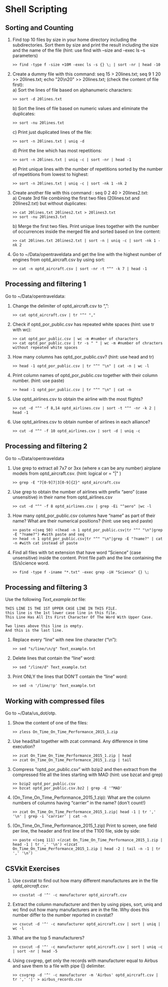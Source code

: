 # Shell Scripting

## Sorting and Counting

1.  Find top 10 files by size in your home directory including the subdirectories. Sort them by size and print the result including the size and the name of the file (hint: use find with –size and -exec ls –s parameters)
    ```
    >> find -type f -size +10M -exec ls -s {} \; | sort -nr | head -10
    ```
2.  Create a dummy file with this command: seq 15 > 20lines.txt; seq 9 1 20 >> 20lines.txt; echo "20\n20" >> 20lines.txt; (check the content of file first):<br />
    a)  Sort the lines of file based on alphanumeric characters:
    ```
    >> sort -d 20lines.txt
    ```
    b)  Sort the lines of file based on numeric values and eliminate the duplicates:
    ```
    >> sort -nu 20lines.txt
    ```
    c)  Print just duplicated lines of the file:
    ```
    >> sort -n 20lines.txt | uniq -d
    ```
    d)  Print the line which has most repetitions:
    ```
    >> sort -n 20lines.txt | uniq -c | sort -nr | head -1
    ```
    e)  Print unique lines with the number of repetitions sorted by the number of repetitions from lowest to highest:
    ```
    >> sort -n 20lines.txt | uniq -c | sort -nk 1 -nk 2
    ```
3.  Create another file with this command : seq 0 2 40 > 20lines2.txt:<br />
    a)  Create 3rd file combining the first two files (20lines.txt and 20lines2.txt) but without duplicates:
    ```
    >> cat 20lines.txt 20lines2.txt > 20lines3.txt
    >> sort -nu 20lines3.txt
    ```
    b) Merge the first two files. Print unique lines together with the number of occurrences inside the merged file and sorted based on line content:
    ```
    >> cat 20lines.txt 20lines2.txt | sort -n | uniq -c | sort -nk 1 -nk 2
    ```
4.  Go to ~/Data/opentraveldata and get the line with the highest number of engines from optd_aircraft.csv by using sort:
    ```
    >> cat -n optd_aircraft.csv | sort -nr -t "^" -k 7 | head -1
    ```

## Processing and filtering 1

Go to ~/Data/opentraveldata:<br />
1.  Change the delimiter of optd_aircraft.csv to “,”:
    ```
    >> cat optd_aircraft.csv | tr "^" ","
    ```
2. Check if optd_por_public.csv has repeated white spaces (hint: use tr with wc):
    ```
    >> cat optd_por_public.csv | wc -m #number of characters
    >> cat optd_por_public.csv | tr -s " " | wc -m #number of chracters without repeated white spaces
    ```
3. How many columns has optd_por_public.csv? (hint: use head and tr)
    ```
    >> head -1 optd_por_public.csv | tr "^" "\n" | cat -n | wc -l
    ```
4. Print column names of optd_por_public.csv together with their column number. (hint: use paste)
    ```
    >> head -1 optd_por_public.csv | tr "^" "\n" | cat -n
    ```
5. Use optd_airlines.csv to obtain the airline with the most flights?
    ```
    >> cut -d "^" -f 8,14 optd_airlines.csv | sort -t "^" -nr -k 2 | head -1
    ```
6. Use optd_airlines.csv to obtain number of airlines in each alliance?
    ```
    >> cut -d "^" -f 10 optd_airlines.csv | sort -d | uniq -c
    ```

## Processing and filtering 2

Go to ~/Data/opentraveldata
1.  Use grep to extract all 7x7 or 3xx (where x can be any number) airplane models from optd_aircraft.csv.
(hint: logical or = "|" )
    ```
    >> grep -E "7[0-9]7|3[0-9]{2}" optd_aircraft.csv
    ```
2.  Use grep to obtain the number of airlines with prefix “aero” (case unsensitive) in their name from
optd_airlines.csv
    ```
    >> cut -d "^" -f 8 optd_airlines.csv | grep -Ei "^aero" |wc -l
    ```
3.  How many optd_por_public.csv columns have “name” as part of their name? What are their numerical positions? (hint: use seq and paste)
    ```
    >> paste <(seq 50) <(head -n 1 optd_por_public.csv|tr "^" "\n"|grep -E "?name?") #with paste and seq
    >> head -n 1 optd_por_public.csv|tr "^" "\n"|grep -E "?name?" | cat -n #with cat instead of paste
    ```
4.  Find all files with txt extension that have word “Science” (case unsensitive) inside the content. Print file path and the line containing the (S/s)cience word.
    ```
    >> find -type f -iname "*.txt" -exec grep -iH "Science" {} \;
    ```

## Processing and filtering 3
Use the following _Text_example.txt_ file:

```
THIS LINE IS THE 1ST UPPER CASE LINE IN THIS FILE.
this line is the 1st lower case line in this file.
This Line Has All Its First Character Of The Word With Upper Case.

Two lines above this line is empty.
And this is the last line.
```

1.  Replace every “line” with new line character (“\n”):
    ```
    >> sed "s/line/\n/g" Text_example.txt
    ```
2.  Delete lines that contain the “line” word:
    ```
    >> sed "/line/d" Text_example.txt
    ```
3.  Print ONLY the lines that DON’T contain the “line” word:
    ```
    >> sed -n '/line/!p' Text_example.txt
    ```

## Working with compressed files
Go to ~/Data/us_dot/otp.
1.  Show the content of one of the files:
    ```
    >> zless On_Time_On_Time_Performance_2015_1.zip 
    ```
2.  Use head/tail together with zcat command. Any difference in time execution?
    ```
    >> zcat On_Time_On_Time_Performance_2015_1.zip | head
    >> zcat On_Time_On_Time_Performance_2015_1.zip | tail
    ```
3.  Compress “optd_por_public.csv” with bzip2 and then extract from the compressed file all the lines starting
with MAD (hint: use bzcat and grep)
    ```
    >> bzip2 optd_por_public.csv
    >> bzcat optd_por_public.csv.bz2 | grep -E '^MAD'
    ```
4.  (On_Time_On_Time_Performance_2015_1.zip): What are the column numbers of columns having “carrier”
in the name? (don't count!)
    ```
    >> zcat On_Time_On_Time_Performance_2015_1.zip| head -1 | tr ',' '\n' | grep -i 'carrier' | cat -n
    ```
5.  (On_Time_On_Time_Performance_2015_1.zip) Print to screen, one field per line, the header and first line of the T100 file, side by side:
    ```
    >> paste <(seq 111) <(zcat On_Time_On_Time_Performance_2015_1.zip | head -1 | tr ',' '\n') <(zcat On_Time_On_Time_Performance_2015_1.zip | head -2 | tail -n -1 | tr ',' '\n')

    ```

## CSVkit Exercises

1.  Use csvstat to find out how many different manufactures are in the file _optd_aircraft.csv_:
    ```
    >> csvstat -d '^' -c manufacturer optd_aircraft.csv
    ```
2.  Extract the column manufacturer and then by using pipes, sort, uniq and wc find out how many manufacturers are in the file. Why does this number differ to the number reported in csvstat?
    ```
    >> csvcut -d '^' -c manufacturer optd_aircraft.csv | sort | uniq | wc -l
    ```
3.  What are the top 5 manufacturers?
    ```
    >> csvcut -d '^' -c manufacturer optd_aircraft.csv | sort | uniq -c | sort -nr | head -5
    ```
4.  Using csvgrep, get only the records with manufacturer equal to Airbus and save them to a file with pipe (|) delimiter.
    ```
    >> csvgrep -d '^' -c manufacturer -m 'Airbus' optd_aircraft.csv | tr ',' '|' > airbus_records.csv
    ```
